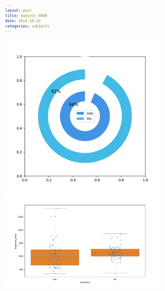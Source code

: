 ```yaml
---
layout: post
title: Subject 8000
date: 2024-10-22
categories: subjects
---
```


![](data/8000/run-21/8000_accuracy_by_condition.png)
![](data/8000/run-21/8000_rt.png)
